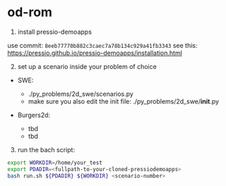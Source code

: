 
# od-rom

1. install pressio-demoapps

use commit: `8eeb77770b882c3caec7a78b134c929a41fb3343`
see this: https://pressio.github.io/pressio-demoapps/installation.html

2. set up a scenario inside your problem of choice 

  - SWE:
    - ./py_problems/2d_swe/scenarios.py
    - make sure you also edit the init file: ./py_problems/2d_swe/__init__.py

  - Burgers2d:
  	- tbd
  	- tbd

3. run the bach script:

```bash
export WORKDIR=/home/your_test
export PDADIR=<fullpath-to-your-cloned-pressiodemoapps>
bash run.sh ${PDADIR} ${WORKDIR} <scenario-number>
```
